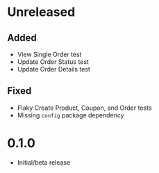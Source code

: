 # Unreleased

## Added

- View Single Order test
- Update Order Status test
- Update Order Details test

## Fixed

- Flaky Create Product, Coupon, and Order tests
- Missing `config` package dependency

# 0.1.0

- Initial/beta release
